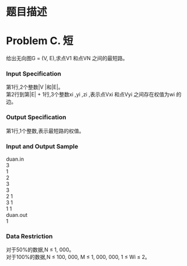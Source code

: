# 题目描述


<h1>
	Problem C. 短
</h1>
给出无向图G = (V, E),求点V1 和点VN 之间的最短路。<br/>
<h3>
	Input Specification
</h3>
第1行,2个整数|V |和|E|。<br/>
第2行到第|E| + 1行,3个整数xi ,yi ,zi ,表示点Vxi 和点Vyi 之间存在权值为wi 的边。<br/>
<h3>
	Output Specification
</h3>
第1行,1个整数,表示最短路的权值。<br/>
<h3>
	Input and Output Sample
</h3>
duan.in<br/>
3<br/>
1<br/>
2<br/>
3<br/>
3<br/>
2 1<br/>
3 1<br/>
1 1<br/>
duan.out<br/>
1<br/>
<h3>
	Data Restriction
</h3>
对于50%的数据,N ≤ 1, 000。<br/>
对于100%的数据,N ≤ 100, 000, M ≤ 1, 000, 000, 1 ≤ Wi ≤ 2。<br/>
<div>
	<br/>
</div>
